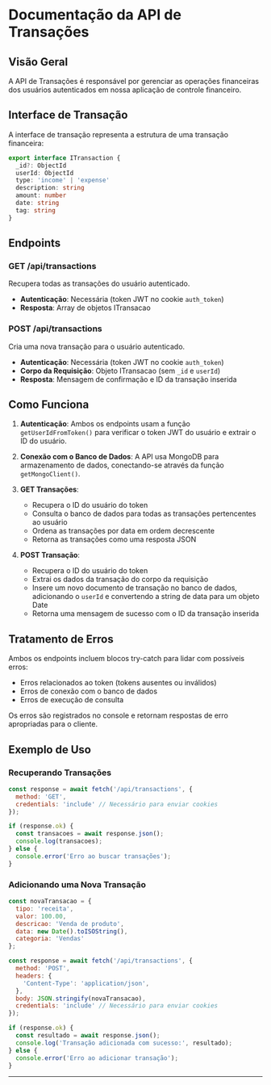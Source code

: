 # Documentação da API de Transações

## Visão Geral

A API de Transações é responsável por gerenciar as operações financeiras dos usuários autenticados em nossa aplicação de controle financeiro.

## Interface de Transação

A interface de transação representa a estrutura de uma transação financeira:

```typescript
export interface ITransaction {
  _id?: ObjectId
  userId: ObjectId
  type: 'income' | 'expense'
  description: string
  amount: number
  date: string
  tag: string
}
```

## Endpoints

### GET /api/transactions

Recupera todas as transações do usuário autenticado.

- **Autenticação**: Necessária (token JWT no cookie `auth_token`)
- **Resposta**: Array de objetos ITransacao

### POST /api/transactions

Cria uma nova transação para o usuário autenticado.

- **Autenticação**: Necessária (token JWT no cookie `auth_token`)
- **Corpo da Requisição**: Objeto ITransacao (sem `_id` e `userId`)
- **Resposta**: Mensagem de confirmação e ID da transação inserida

## Como Funciona

1. **Autenticação**: Ambos os endpoints usam a função `getUserIdFromToken()` para verificar o token JWT do usuário e extrair o ID do usuário.

2. **Conexão com o Banco de Dados**: A API usa MongoDB para armazenamento de dados, conectando-se através da função `getMongoClient()`.

3. **GET Transações**:
   - Recupera o ID do usuário do token
   - Consulta o banco de dados para todas as transações pertencentes ao usuário
   - Ordena as transações por data em ordem decrescente
   - Retorna as transações como uma resposta JSON

4. **POST Transação**:
   - Recupera o ID do usuário do token
   - Extrai os dados da transação do corpo da requisição
   - Insere um novo documento de transação no banco de dados, adicionando o `userId` e convertendo a string de data para um objeto Date
   - Retorna uma mensagem de sucesso com o ID da transação inserida

## Tratamento de Erros

Ambos os endpoints incluem blocos try-catch para lidar com possíveis erros:
- Erros relacionados ao token (tokens ausentes ou inválidos)
- Erros de conexão com o banco de dados
- Erros de execução de consulta

Os erros são registrados no console e retornam respostas de erro apropriadas para o cliente.

## Exemplo de Uso

### Recuperando Transações

```javascript
const response = await fetch('/api/transactions', {
  method: 'GET',
  credentials: 'include' // Necessário para enviar cookies
});

if (response.ok) {
  const transacoes = await response.json();
  console.log(transacoes);
} else {
  console.error('Erro ao buscar transações');
}
```

### Adicionando uma Nova Transação

```javascript
const novaTransacao = {
  tipo: 'receita',
  valor: 100.00,
  descricao: 'Venda de produto',
  data: new Date().toISOString(),
  categoria: 'Vendas'
};

const response = await fetch('/api/transactions', {
  method: 'POST',
  headers: {
    'Content-Type': 'application/json',
  },
  body: JSON.stringify(novaTransacao),
  credentials: 'include' // Necessário para enviar cookies
});

if (response.ok) {
  const resultado = await response.json();
  console.log('Transação adicionada com sucesso:', resultado);
} else {
  console.error('Erro ao adicionar transação');
}
```

---
